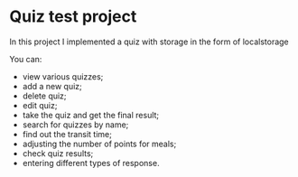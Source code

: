 # Quiz test project

In this project I implemented a quiz with storage in the form of localstorage

You can:
 - view various quizzes;
- add a new quiz;
- delete quiz;
- edit quiz;
- take the quiz and get the final result;
- search for quizzes by name;
- find out the transit time;
- adjusting the number of points for meals;
- check quiz results;
- entering different types of response.